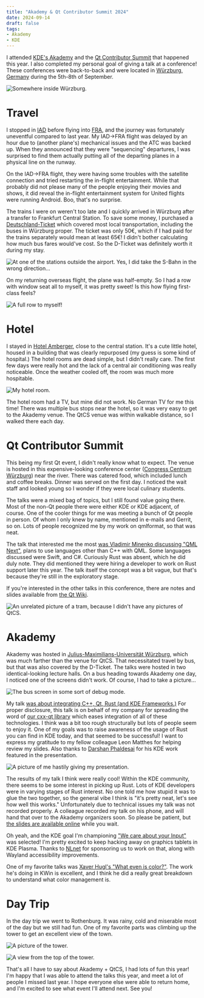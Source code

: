 ```yaml
---
title: "Akademy & Qt Contributor Summit 2024"
date: 2024-09-14
draft: false
tags:
- Akademy
- KDE
---
```


I attended [KDE's Akademy](https://akademy.kde.org/2024) and the [Qt Contributor Summit](https://wiki.qt.io/Qt_Contributor_Summit_2024) that happened this year. I also completed my personal goal of giving a talk at a conference! These conferences were back-to-back and were located in [Würzburg, Germany](https://en.wikipedia.org/wiki/W%C3%BCrzburg) during the 5th-8th of September.

![Somewhere inside Würzburg.](fountain.jpg)

# Travel

I stopped in [IAD](https://en.wikipedia.org/wiki/Dulles_International_Airport) before flying into [FRA](https://en.wikipedia.org/wiki/Frankfurt_Airport), and the journey was fortunately uneventful compared to last year. My IAD->FRA flight was delayed by an hour due to (another plane's) mechanical issues and the ATC was backed up. When they announced that they were "sequencing" departures, I was surprised to find them actually putting all of the departing planes in a physical line on the runway.

On the IAD->FRA flight, they were having some troubles with the satellite connection and tried restarting the in-flight entertainment. While that probably did not please many of the people enjoying their movies and shows, it did reveal the in-flight entertainment system for United flights were running Android. Boo, that's no surprise.

The trains I were on weren't too late and I quickly arrived in Würzburg after a transfer to Frankfurt Central Station. To save some money, I purchased a [Deutschland-Ticket](https://int.bahn.de/en/offers/regional/deutschland-ticket) which covered most local transportation, including the buses in Würzburg proper. The ticket was only 50€, which if I had paid for the trains separately would mean at least 65€! I didn't bother calculating how much bus fares would've cost. So the D-Ticket was definitely worth it during my stay.

![At one of the stations outside the airport. Yes, I did take the S-Bahn in the wrong direction...](sbahn.jpg)

On my returning overseas flight, the plane was half-empty. So I had a row with window seat all to myself, it was pretty sweet! Is this how flying first-class feels?

![A full row to myself!](plane.jpg)

# Hotel

I stayed in [Hotel Amberger](https://hotel-amberger.de/), close to the central station. It's a cute little hotel, housed in a building that was clearly repurposed (my guess is some kind of hospital.) The hotel rooms are dead simple, but I didn't really care. The first few days were really hot and the lack of a central air conditioning was really noticeable. Once the weather cooled off, the room was much more hospitable.

![My hotel room.](hotel.jpg)

The hotel room had a TV, but mine did not work. No German TV for me this time! There was multiple bus stops near the hotel, so it was very easy to get to the Akademy venue. The QtCS venue was within walkable distance, so I walked there each day.

# Qt Contributor Summit

This being my first Qt event, I didn't really know what to expect. The venue is hosted in this expensive-looking conference center ([Congress Centrum Würzburg](https://www.wuerzburg-b2b.de/ccw-das-haus/raeume-und-flaechen/)) near the river. There was catered food, which included lunch and coffee breaks. Dinner was served on the first day. I noticed the wait staff and looked young so I wonder if they were local culinary students.

The talks were a mixed bag of topics, but I still found value going there. Most of the non-Qt people there were either KDE or KDE adjacent, of course. One of the cooler things for me was meeting a bunch of Qt people in person. Of whom I only knew by name, mentioned in e-mails and Gerrit, so on. Lots of people recognized me by my work on qmlformat, so that was neat.

The talk that interested me the most [was Vladimir Minenko discussing "QML Next"](https://wiki.qt.io/QtCS2024_QML_Next), plans to use languages other than C++ with QML. Some languages discussed were Swift, and C#. Curiously Rust was absent, which he did duly note. They did mentioned they were hiring a developer to work on Rust support later this year. The talk itself the concept was a bit vague, but that's because they're still in the exploratory stage.

If you're interested in the other talks in this conference, there are notes and slides available from [the Qt Wiki](https://wiki.qt.io/Qt_Contributor_Summit_2024_-_Program).

![An unrelated picture of a tram, because I didn't have any pictures of QtCS.](tram.jpg)

# Akademy

Akademy was hosted in [Julius-Maximilians-Universität Würzburg](https://www.uni-wuerzburg.de/en), which was much farther than the venue for QtCS. That necessitated travel by bus, but that was also covered by the D-Ticket. The talks were hosted in two identical-looking lecture halls. On a bus heading towards Akademy one day, I noticed one of the screens didn't work. Of course, I had to take a picture...

![The bus screen in some sort of debug mode.](bus.jpg)

My talk [was about integrating C++, Qt, Rust (and KDE Frameworks.)](https://conf.kde.org/event/6/contributions/203/) For proper disclosure, this talk is on behalf of my company for spreading the word of [our cxx-qt library](https://github.com/kdab/cxx-qt) which eases integration of all of these technologies. I think was a bit too rough structurally but lots of people seem to enjoy it. One of my goals was to raise awareness of the usage of Rust you can find in KDE today, and that seemed to be successful! I want to express my gratitude to my fellow colleague Leon Matthes for helping review my slides. Also thanks to [Darshan Phaldesai](https://github.com/mystchonky) for his KDE work featured in the presentation.

![A picture of me hastily giving my presentation.](presentation.jpg)

The results of my talk I think were really cool! Within the KDE community, there seems to be some interest in picking up Rust. Lots of KDE developers were in varying stages of Rust interest. No one told me how stupid it was to glue the two together, so the general vibe I think is "it's pretty neat, let's see how well this works." Unfortunately due to technical issues my talk was not recorded properly. A colleague recorded my talk on his phone, and will hand that over to the Akademy organizers soon. So please be patient, but [the slides are available online](https://conf.kde.org/event/6/contributions/203/attachments/133/169/akademy-2024-qt-rust.pdf) while you wait.

Oh yeah, and the KDE goal I'm championing ["We care about your Input"](https://phabricator.kde.org/T17433) was selected! I'm pretty excited to keep hacking away on graphics tablets in KDE Plasma. Thanks to [NLnet](https://nelnet.com/) for sponsoring us to work on that, along with Wayland accessibility improvements.

One of my favorite talks was [Xaver Hugl's "What even is color?"](https://conf.kde.org/event/6/contributions/221/). The work he's doing in KWin is excellent, and I think he did a really great breakdown to understand what color management is.

# Day Trip

In the day trip we went to Rothenburg. It was rainy, cold and miserable most of the day but we still had fun. One of my favorite parts was climbing up the tower to get an excellent view of the town.

![A picture of the tower.](tower-outside.jpg)

![A view from the top of the tower.](tower.jpg)

That's all I have to say about Akademy + QtCS, I had lots of fun this year! I'm happy that I was able to attend the talks this year, and meet a lot of people I missed last year. I hope everyone else were able to return home, and I'm excited to see what event I'll attend next. See you!
